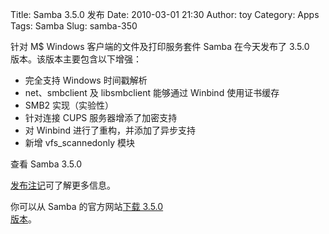 Title: Samba 3.5.0 发布
Date: 2010-03-01 21:30
Author: toy
Category: Apps
Tags: Samba
Slug: samba-350

针对 M$ Windows 客户端的文件及打印服务套件 Samba 在今天发布了 3.5.0  
版本。该版本主要包含以下增强：

+ 完全支持 Windows 时间戳解析  
+ net、smbclient 及 libsmbclient 能够通过 Winbind 使用证书缓存  
+ SMB2 实现（实验性）  
+ 针对连接 CUPS 服务器增添了加密支持  
+ 对 Winbind 进行了重构，并添加了异步支持  
+ 新增 vfs\_scannedonly 模块

查看 Samba 3.5.0  

[发布注记](http://www.samba.org/samba/history/samba-3.5.0.html)可了解更多信息。

你可以从 Samba 的官方网站[下载 3.5.0  
版本](http://www.samba.org/samba/download/)。
